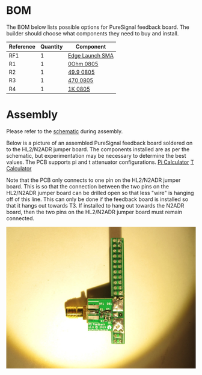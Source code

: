 

# BOM

The BOM below lists possible options for PureSignal feedback board. The builder should choose what components they need to buy and install.



| Reference | Quantity | Component |
| --------- | -------- | --------- |
| RF1 | 1 | [Edge Launch SMA](https://www.digikey.com/product-detail/en/adam-tech/RF2-04A-T-00-50-G/2057-RF2-04A-T-00-50-G-ND) |
| R1 | 1 | [0Ohm 0805](https://www.digikey.com/product-detail/en/yageo/RC0805JR-070RL/311-0.0ARCT-ND) |
| R2 | 1 | [49.9 0805](https://www.digikey.com/product-detail/en/yageo/RC0805FR-0749R9L/311-49.9CRCT-ND) |
| R3 | 1 | [470 0805](https://www.digikey.com/product-detail/en/yageo/RC0805FR-07470RL/311-470CRCT-ND) |
| R4 | 1 | [1K 0805](https://www.digikey.com/product-detail/en/yageo/RC0805FR-071KL/311-1.00KCRCT-ND) |


# Assembly

Please refer to the [schematic](psfeedback.pdf) during assembly. 

Below is a picture of an assembled PureSignal feedback board soldered on to the HL2/N2ADR jumper board. The components installed are as per the schematic, but experimentation may be necessary to determine the best values. The PCB supports pi and t attenuator configurations. 
[Pi Calculator](https://chemandy.com/calculators/matching-pi-attenuator-calculator.htm)
[T Calculator](https://chemandy.com/calculators/matching-t-attenuator-calculator.htm)

Note that the PCB only connects to one pin on the HL2/N2ADR jumper board. This is so that the connection between the two pins on the HL2/N2ADR jumper board can be drilled open so that less "wire" is hanging off of this line. This can only be done if the feedback board is installed so that it hangs out towards T3. If installed to hang out towards the N2ADR board, then the two pins on the HL2/N2ADR jumper board must remain connected.

![](../pictures/psfeedbackassembly.jpg)
